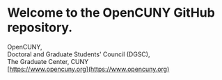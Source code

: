 # Welcome to the OpenCUNY GitHub repository. 

OpenCUNY,  
Doctoral and Graduate Students' Council (DGSC),  
The Graduate Center, CUNY  
[https://www.opencuny.org](https://www.opencuny.org)
